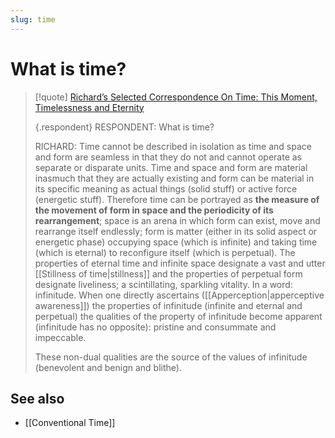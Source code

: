 ```yaml
---
slug: time
---
```


# What is time?

> [!quote] [Richard’s Selected Correspondence On Time: This Moment, Timelessness and Eternity](https://www.actualfreedom.com.au/richard/selectedcorrespondence/sc-time2.htm)
> 
> {.respondent}
> RESPONDENT: What is time?
> 
> RICHARD: Time cannot be described in isolation as time and space and form are seamless in that they do not and cannot operate as separate or disparate units. Time and space and form are material inasmuch that they are actually existing and form can be material in its specific meaning as actual things (solid stuff) or active force (energetic stuff). Therefore time can be portrayed as **the measure of the movement of form in space and the periodicity of its rearrangement**; space is an arena in which form can exist, move and rearrange itself endlessly; form is matter (either in its solid aspect or energetic phase) occupying space (which is infinite) and taking time (which is eternal) to reconfigure itself (which is perpetual). The properties of eternal time and infinite space designate a vast and utter [[Stillness of time|stillness]] and the properties of perpetual form designate liveliness; a scintillating, sparkling vitality. In a word: infinitude. When one directly ascertains ([[Apperception|apperceptive awareness]]) the properties of infinitude (infinite and eternal and perpetual) the qualities of the property of infinitude become apparent (infinitude has no opposite): pristine and consummate and impeccable.
> 
> These non-dual qualities are the source of the values of infinitude (benevolent and benign and blithe).

## See also

- [[Conventional Time]]

